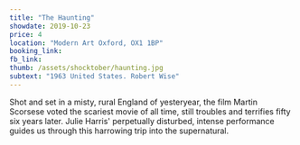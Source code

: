 ```yaml
---
title: "The Haunting"
showdate: 2019-10-23
price: 4
location: "Modern Art Oxford, OX1 1BP"
booking_link: 
fb_link: 
thumb: /assets/shocktober/haunting.jpg
subtext: "1963 United States. Robert Wise"
---
```

Shot and set in a misty, rural England of yesteryear, the film Martin Scorsese voted the scariest movie of all time, still troubles and terrifies fifty six years later. Julie Harris' perpetually disturbed, intense performance guides us through this harrowing trip into the supernatural.